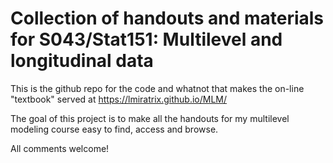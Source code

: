# Collection of handouts and materials for S043/Stat151: Multilevel and longitudinal data

This is the github repo for the code and whatnot that makes the on-line "textbook" served at https://lmiratrix.github.io/MLM/ 

The goal of this project is to make all the handouts for my multilevel modeling course easy to find, access and browse.

All comments welcome!

